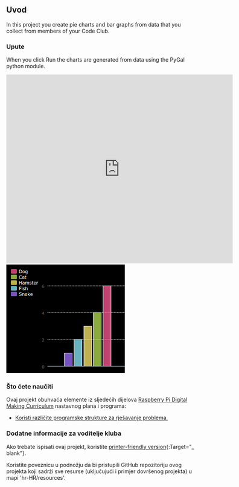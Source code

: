 ## Uvod

In this project you create pie charts and bar graphs from data that you collect from members of your Code Club.

### Upute

When you click Run the charts are generated from data using the PyGal python module.

<div class="trinket">
  <iframe src="https://trinket.io/embed/python/1db951f513?outputOnly=true&start=result" width="600" height="500" frameborder="0" marginwidth="0" marginheight="0" allowfullscreen>
  </iframe>
  <img src="images/pets-finished.png">
</div>

### Što ćete naučiti

Ovaj projekt obuhvaća elemente iz sljedećih dijelova [Raspberry Pi Digital Making Curriculum](http://rpf.io/curriculum) nastavnog plana i programa:

+ [Koristi različite programske strukture za rješavanje problema.](https://www.raspberrypi.org/curriculum/programming/builder/)

### Dodatne informacije za voditelje kluba

Ako trebate ispisati ovaj projekt, koristite [printer-friendly version](https://projects.raspberrypi.org/en/projects/popular-pets/print){:Target="_ blank"}.

Koristite poveznicu u podnožju da bi pristupili GitHub repozitoriju ovog projekta koji sadrži sve resurse (uključujući i primjer dovršenog projekta) u mapi 'hr-HR/resources'.